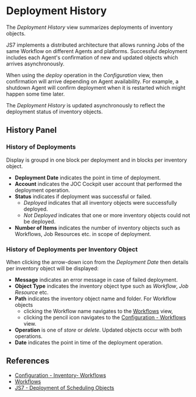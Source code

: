 # Deployment History

The *Deployment History* view summarizes deployments of inventory objects.

JS7 implements a distributed architecture that allows running Jobs of the same Workflow on different Agents and platforms. Successful deployment includes each Agent's confirmation of new and updated objects which arrives asynchronously.

When using the *deploy* operation in the *Configuration* view, then confirmation will arrive depending on Agent availability. For example, a shutdown Agent will confirm  deployment when it is restarted which might happen some time later.

The *Deployment History* is updated asynchronously to reflect the deployment status of inventory objects.

## History Panel

### History of Deployments

Display is groupd in one block per deployment and in blocks per inventory object.

- **Deployment Date** indicates the point in time of deployment.
- **Account** indicates the JOC Cockpit user account that performed the deployment operation.
- **Status** indicates if deployment was successful or failed.
  - *Deployed* indicates that all inventory objects were successfully deployed.
  - *Not Deployed* indicates that one or more inventory objects could not be deployed.
- **Number of Items** indicates the number of inventory objects such as Workflows, Job Resources etc. in scope of deployment.

### History of Deployments per Inventory Object

When clicking the arrow-down icon from the *Deployment Date* then details per inventory object will be displayed:

- **Message** indicates an error message in case of failed deployment.
- **Object Type** indicates the inventory object type such as *Workflow*, *Job Resource* etc.
- **Path** indicates the inventory object name and folder. For Workflow objects
  - clicking the Workflow name navigates to the [Workflows](/workflows) view,
  - clicking the pencil icon navigates to the [Configuration - Workflows](/configuration-workflows) view.
- **Operation** is one of *store* or *delete*. Updated objects occur with both operations.
- **Date** indicates the point in time of the deployment operation.

## References

- [Configuration - Inventory- Workflows](/configuration-inventory-workflows)
- [Workflows](/workflows)
- [JS7 - Deployment of Scheduling Objects](https://kb.sos-berlin.com/display/JS7/JS7+-+Deployment+of+Scheduling+Objects)
